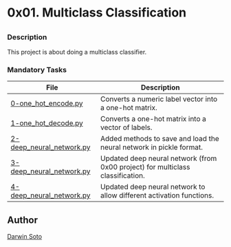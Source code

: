 # 0x01. Multiclass Classification

##

### Description

This project is about doing a multiclass classifier.

### Mandatory Tasks

| File | Description |
| ------ | ------ |
| [0-one_hot_encode.py](0-one_hot_encode.py) | Converts a numeric label vector into a one-hot matrix. |
| [1-one_hot_decode.py](1-one_hot_decode.py) | Converts a one-hot matrix into a vector of labels. |
| [2-deep_neural_network.py](2-deep_neural_network.py) | Added methods to save and load the neural network in pickle format. |
| [3-deep_neural_network.py](3-deep_neural_network.py) | Updated deep neural network (from 0x00 project) for multiclass classification. |
| [4-deep_neural_network.py](4-deep_neural_network.py) | Updated deep neural network to allow different activation functions. |

## Author

[Darwin Soto](https://twitter.com/darutos)
